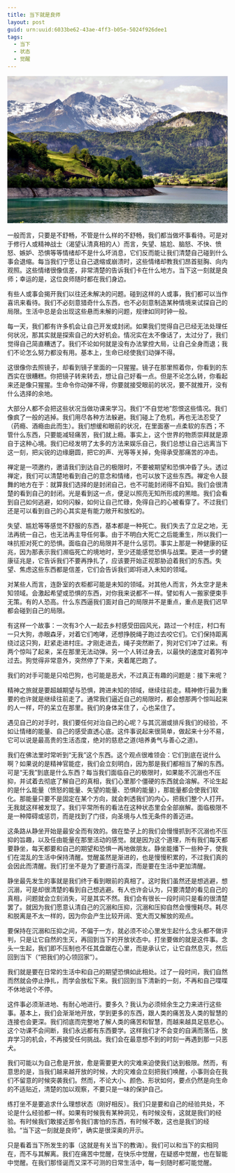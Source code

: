 ```yaml
---
title: 当下就是良师
layout: post
guid: urn:uuid:6033be62-43ae-4ff3-b05e-5024f926dee1
tags:
  - 当下
  - 状态
  - 觉醒
---
```



[![](/media/files/2010/05/26/danx.png)](http://7vikpt.com1.z0.glb.clouddn.com/danx.png)

一般而言，只要是不舒畅，不管是什么样的不舒畅，我们都当做坏事看待。可是对于修行人或精神战士（渴望认清真相的人）而言，失望、尴尬、脑怒、不快、愤怒、嫉妒、恐惧等等情绪却不是什么坏消息，它们反而能让我们清楚自己碰到什么事会退缩。每当我们宁愿让自己退缩或崩溃时，这些情绪却教我们昂首挺胸、向内观照。这些情绪很像信差，非常清楚的告诉我们卡在什么地方。当下这一刻就是良师；幸运的是，这位良师随时都在我们身边。

有些人或事会揭开我们以往还未解决的问题。碰到这样的人或事，我们都可以当作喜讯来看待。我们不必刻意猎奇什么东西，也不必刻意制造某种情境来试探自己的局限。生活中总是会出现这些悬而未解的问题，规律如同时钟一般。

每一天，我们都有许多机会让自己开发或封闭。如果我们觉得自己已经无法处理任何状况，那其实就是探索自己的大好机会。情况实在太不像话了，太过分了，我们觉得自己简直糟透了。我们不论如何就是没有办法掌控大局，让自己全身而退；我们不论怎么努力都没有用。基本上，生命已经使我们动弹不得。

这很像你去照镜子，却看到镜子里面的一只猩猩。镜子在那里照着你，你看到的东西实在很糟糕。你把镜子转来转去，想让自己好看一点。但是不论怎么转，你看起来还是像只猩猩。生命令你动弹不得，你要就接受眼前的状况，要不就推开，没有什么选择的余地。

大部分人都不会把这些状况当做功课来学习。我们“不自觉地”怨恨这些情况。我们像疯了一般的逃掉。我们用尽各种方法躲避。我们碰上了危机，再也无法忍受了（药瘾、酒瘾由此而生）。我们想缓和眼前的状况，在里面塞一点柔软的东西；不管什么东西，只要能减轻痛苦，我们就上瘾。事实上，这个世界的物质崇拜就是源自于这种心境。我们已经发明了太多的方法来娱乐自己，我们总想让自己远离当下这一刻，把尖锐的边缘磨圆，把它的声、光等等关掉，免得承受那痛苦的冲击。

禅定是一项邀约，邀请我们到达自己的极限时，不要被期望和恐惧冲昏了头。透过禅定，我们可以清楚地看到自己的意念和情绪，也可以放下这些东西。禅定令人鼓舞的地方在于：就算我们选择的是封闭自己，也不可能封闭得不自知。我们会很清楚的看到自己的封闭。光是看到这一点，便足以照亮无知所形成的黑暗。我们会看到自己如何逃避，如何闪躲，如何让自己忙碌，免得自己的心被看穿了。不过我们还是可以看到自己的心其实是有能力敞开和放松的。

失望、尴尬等等感觉不舒服的东西，基本都是一种死亡。我们失去了立足之地，无法再统一自己，也无法再主导任何事。由于不明白大死亡之后能重生，所以我们一味抗拒对死亡的恐惧。面临自己的局限并不是什么惩罚。事实上那是一种健康的征兆，因为那表示我们濒临死亡的境地时，至少还能感觉恐惧与战栗。更进一步的健康征兆是，它告诉我们不要再挣扎了，应该要开始正视那胁迫着我们的东西。失望、焦虑这些东西都是信差，它们会告诉我们即将进入未知的领域。

对某些人而言，连卧室的衣柜都可能是未知的领域。对其他人而言，外太空才是未知领域。会激起希望或恐惧的东西，对你我来说都不一样。譬如有人一搬家便束手无策。有的人恐高。什么东西逼我们面对自己的局限并不是重点，重点是我们迟早都会碰到自己的局限。

有这样一个故事：一次有3个人一起去乡村感受田园风光，路过一个村庄，村口有一只大狗，赤眼森牙，对着它们咆哮，还想挣脱绳子跑过去咬它们。它们保持距离绕过这只狗，赶紧走进村庄。才刚走进去，绳子突然断了，狗对它们冲了过来。有两个惊叫了起来，呆在那里无法动弹。另一个人转过身去，以最快的速度对着狗冲过去。狗觉得非常意外，突然停了下来，夹着尾巴跑了。

我们的对手可能是只哈巴狗，也可能是恶犬，不过真正有趣的问题是：接下来呢？

精神之旅就是要超越期望与恐惧，跨进未知的领域，继续往前走。精神修行最为重要的也许就是继续往前走了。通常我们逼近自己的局限时，都会想那两个惊叫起来的人一样，吓的呆立在那里。我们的身体呆住了，心也呆住了。

遇见自己的对手时，我们要任何对治自己的心呢？与其沉溺或排斥我们的经验，不如让情绪的能量、自己的感受直透心底。这件事说起来很简单，做起来十分不易，它可以说是最高贵的生活态度，绝对的慈悲之道(培养勇气与善心之道)。

我们在佛法里时常听到“无我”这个东西。这个观点很难领会：它们到底在说什么啊？如果说的是精神官能症，我们会立刻明白，因为那是我们都相当了解的东西。可是“无我”到底是什么东西？每当我们面临自己的极限时，如果能不沉溺也不压抑，并试着去彻底了解自己的真相，我们心里那个僵硬的东西就会溶解。不论生起的是什么能量（愤怒的能量、失望的能量、恐惧的能量），那能量都会使我们软化。那能量只要不是固定在某个方向，就会刺透我们的内心，把我们整个人打开。无我就这样被发现了。我们平常所有的看法在这种状态里会全部崩解。面临极限不是一种障碍或惩罚，而是找到了门径，向圣境与人性无条件的善迈进。

这条路从静坐开始是最安全而有效的。做在垫子上的我们会慢慢抓到不沉溺也不压抑的旨趣，以及任由能量在那里活动的感觉。就是因为这个道理，所有我们每天都要静坐，每天都要和自己的期望和恐惧一再地做朋友。静坐能播下一些种子，使我们在混乱的生活中保持清醒。觉醒虽然是渐进的，也是慢慢积累的，不过我们真的会因此而清醒。我们打坐不是为了要道行高深，而是要在生活中更加清醒。

静坐最先发生的事就是我们终于看到眼前的真相了。这时我们虽然还是想逃避，想沉溺，可是却很清楚的看到自己想逃避。有人也许会认为，只要清楚的看见自己的真相，问题就会立刻消失，可是其实不然。我们会有很长一段时间只是看的很清楚罢了。就因为我们愿意认清自己的沉溺和压抑，沉溺和压抑自然会慢慢耗尽。耗尽和脱离是不太一样的，因为你会产生比较开阔、宽大而又解放的观点。

要保持在沉溺和压抑之间，不偏于一方，就必须不论心里发生起什么念头都不做评判，只是让它自然的生灭，再回到当下的开放状态中。打坐要做的就是这件事。念头一生起，我们即不压制也不任其盘踞在心里，而是承认它，让它自然息灭，然后回到当下（“把我们的心领回家”）。

我们就是要在日常的生活中和自己的期望恐惧如此相处。过了一段时间，我们自然而然就会停止挣扎，而学会放松下来。我们回到当下清新的一刻，不再和自己喋喋不休地说个不停。

这件事必须渐进地、有耐心地进行。要多久？我认为必须倾余生之力来进行这些事。基本上，我们会渐渐地开放，学到更多的东西，跟人类的痛苦及人类的智慧的连接也会更深。我们彻底而完整地了解人类的痛苦和智慧，而越来越具足慈悲心。这个功课不会间断，我们永远都有东西要学。这样我们才不会变的自满而落伍，放弃学习的机会，不再接受任何挑战。我们会在最意想不到的时刻一再遇到那一只恶犬。

我们可能以为自己愈是开放，愈是需要更大的灾难来迫使我们达到极限。然而，有意思的是，当我们越来越开放的时候，大的灾难会立刻把我们唤醒，小事则会在我们不留意的时候突袭我们。然而，不论大小、颜色、形状如何，要点仍然是向生命的不适贴近，清楚的加以观察，不要只是一味的保护自己。

练打坐不是要追求什么理想状态（刚好相反）。我们只是要和自己的经验共处，不论是什么经验都一样。如果有时候我有某种洞见，有时候没有，这就是我们的经验。有时候我们敢接近那令我们害怕的东西，有时候不敢，这也是我们的经验。“当下这一刻就是良师”，确实是很深奥的开示。

只是看着当下所发生的事（这就是有关当下的教诲）。我们可以和当下的实相同在，而不与其解离。我们在痛苦中觉醒，在快乐中觉醒，在疑惑中觉醒，也在智能中觉醒。在我们那怪诞而又深不可测的日常生活中，每一刻随时都可能觉醒。